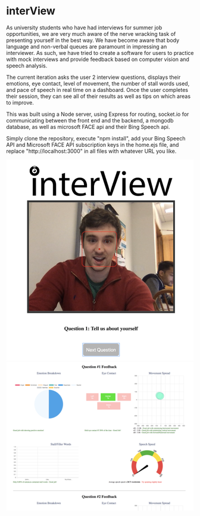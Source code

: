 # interView

As university students who have had interviews for summer job opportunities, we are very much aware of the nerve wracking task of presenting yourself in the best way. We have become aware that body language and non-verbal queues are paramount in impressing an interviewer. As such, we have tried to create a software for users to practice with mock interviews and provide feedback based on computer vision and speech analysis.

The current iteration asks the user 2 interview questions, displays their emotions, eye contact, level of movement, the number of stall words used, and pace of speech in real time on a dashboard. Once the user completes their session, they can see all of their results as well as tips on which areas to improve.

This was built using a Node server, using Express for routing, socket.io for communicating between the front end and the backend, a mongodb database, as well as microsoft FACE api and their Bing Speech api.

Simply clone the repository, execute "npm install", add your Bing Speech API and Microsoft FACE API subscription keys in the home.ejs file, and replace "http://localhost:3000" in all files with whatever URL you like.


![Alt text](./preview1.png?raw=true "Home Screen")
![Alt text](./preview2.png?raw=true "Dashboard Screen")





